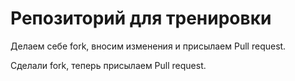 # Репозиторий для тренировки

Делаем себе fork, вносим изменения и присылаем Pull request.

Сделали fork, теперь присылаем Pull request.

